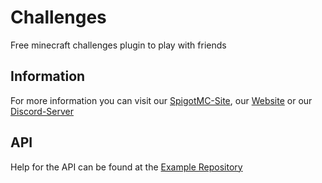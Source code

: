 # Challenges
Free minecraft challenges plugin to play with friends

## Information
For more information you can visit our [SpigotMC-Site](https://www.spigotmc.org/resources/80548/), our [Website](https://coding-area.net) or our [Discord-Server](https://discord.gg/74Ay5zF)

## API
Help for the API can be found at the [Example Repository](https://github.com/KxmischesDomi/Challenges-Example)